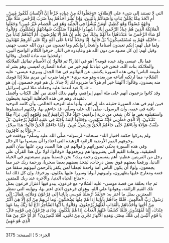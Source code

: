 ------------------------------------------------------------------------

التي لا تستند إلى شيء على الإطلاق: «وَجَعَلُوا لَهُ مِنْ عِبادِهِ جُزْءاً إِنَّ الْإِنْسانَ
لَكَفُورٌ مُبِينٌ.. أَمِ اتَّخَذَ مِمَّا يَخْلُقُ بَناتٍ وَأَصْفاكُمْ بِالْبَنِينَ، وَإِذا بُشِّرَ أَحَدُهُمْ بِما
ضَرَبَ لِلرَّحْمنِ مَثَلًا ظَلَّ وَجْهُهُ مُسْوَدًّا وَهُوَ كَظِيمٌ. أَوَمَنْ يُنَشَّؤُا فِي الْحِلْيَةِ وَهُوَ فِي
الْخِصامِ غَيْرُ مُبِينٍ؟ وَجَعَلُوا الْمَلائِكَةَ الَّذِينَ هُمْ عِبادُ الرَّحْمنِ إِناثاً، أَشَهِدُوا
خَلْقَهُمْ؟ سَتُكْتَبُ شَهادَتُهُمْ وَيُسْئَلُونَ. وَقالُوا: لَوْ شاءَ الرَّحْمنُ ما عَبَدْناهُمْ! ما لَهُمْ
بِذلِكَ مِنْ عِلْمٍ إِنْ هُمْ إِلَّا يَخْرُصُونَ. أَمْ آتَيْناهُمْ كِتاباً مِنْ قَبْلِهِ فَهُمْ بِهِ مُسْتَمْسِكُونَ؟
بَلْ قالُوا: إِنَّا وَجَدْنا آباءَنا عَلى أُمَّةٍ وَإِنَّا عَلى آثارِهِمْ مُهْتَدُونَ!» ..  
ولما قيل لهم: إنكم تعبدون أصناما وأشجارا وإنكم وما تعبدون من دون الله
حصب جهنم، وقيل لهم: إن كل معبود من دون الله هو وعابدوه في النار. حرفوا
الكلام الواضح البين، واتخذوا منه مادة للجدل. وقالوا:  
فما بال عيسى وقد عبده قومه؟ أهو في النار؟! ثم قالوا: إن الأصنام تماثيل
الملائكة والملائكة بنات الله. فنحن في عبادتنا لهم خير من عبادة النصارى
لعيسى وهو بشر له طبيعة الناس! وفي هذه السورة يكشف عن التوائهم في هذا
الجدل ويبرىء عيسى- عليه السّلام- مما ارتكبه أتباعه من بعده وهو منه بريء:
«ولما ضرب ابن مريم مثلا إذا قومك منه يصدون. وقالوا: أآلهتنا خير أم هو؟
ما ضربوه لك إلا جدلا. بل هم قوم خصمون. إن هو إلا عبد أنعمنا عليه وجعلناه
مثلا لبني إسرائيل..» ..  
وقد كانوا يزعمون أنهم على ملة أبيهم إبراهيم، وأنهم بذلك أهدى من أهل
الكتاب وأفضل عقيدة. وهم في هذه الجاهلية الوثنية يخبطون.  
فبين لهم في هذه السورة حقيقة ملة إبراهيم، وأنها ملة التوحيد الخالص، وأن
كلمة التوحيد باقية في عقبه، وأن الرسول- صلّى الله عليه وسلّم- قد جاءهم
بها، ولكنهم استقبلوها واستقبلوه بغير ما كان ينبغي من ذرية إبراهيم: «وَإِذْ
قالَ إِبْراهِيمُ لِأَبِيهِ وَقَوْمِهِ إِنَّنِي بَراءٌ مِمَّا تَعْبُدُونَ، إِلَّا الَّذِي فَطَرَنِي فَإِنَّهُ
سَيَهْدِينِ. وَجَعَلَها كَلِمَةً باقِيَةً فِي عَقِبِهِ لَعَلَّهُمْ يَرْجِعُونَ. بَلْ مَتَّعْتُ هؤُلاءِ وَآباءَهُمْ
حَتَّى جاءَهُمُ الْحَقُّ وَرَسُولٌ مُبِينٌ. وَلَمَّا جاءَهُمُ الْحَقُّ قالُوا: هذا سِحْرٌ، وَإِنَّا بِهِ
كافِرُونَ..» ..  
ولم يدركوا حكمة اختيار الله- سبحانه- لرسوله- صلّى الله عليه وسلّم- ووقفت
في وجوههم القيم الأرضية الزائفة الزهيدة التي اعتادوا أن يقيسوا بها
الرجال.  
وفي هذه السورة يحكي تصوراتهم وأقوالهم في هذا الصدد ويرد عليها ببيان
القيم الحقيقية، وزهادة القيم التي يعتبرونها هم ويرفعونها: «وقالوا: لولا
نزل هذا القرآن على رجل من القريتين عظيم: أهم يقسمون رحمة ربك؟ نحن قسمنا
بينهم معيشتهم في الحياة الدنيا، ورفعنا بعضهم فوق بعض درجات، ليتخذ بعضهم
بعضا سخريا، ورحمة ربك خير مما يجمعون. ولولا أن يكون الناس أمة واحدة
لجعلنا لمن يكفر بالرحمن لبيوتهم سقفا من فضة ومعارج عليها يظهرون،
ولبيوتهم أبوابا وسررا عليها يتكئون، وزخرفا. وإن كل ذلك لما متاع الحياة
الدنيا، والآخرة عند ربك للمتقين» ..  
ثم جاء بحلقة من قصة موسى- عليه السّلام- مع فرعون، يبدو فيها اعتزاز فرعون
بمثل تلك القيم الزائفة، وهوانها على الله، وهوان فرعون الذي اعتز بها،
ونهايته التي تنتظر المعتزين بمثل ما اعتز به: «وَلَقَدْ أَرْسَلْنا مُوسى بِآياتِنا
إِلى فِرْعَوْنَ وَمَلَائِهِ، فَقالَ: إِنِّي رَسُولُ رَبِّ الْعالَمِينَ. فَلَمَّا جاءَهُمْ بِآياتِنا إِذا هُمْ
مِنْها يَضْحَكُونَ. وَما نُرِيهِمْ مِنْ آيَةٍ إِلَّا هِيَ أَكْبَرُ مِنْ أُخْتِها وَأَخَذْناهُمْ بِالْعَذابِ
لَعَلَّهُمْ يَرْجِعُونَ. وَقالُوا: يا أَيُّهَا السَّاحِرُ ادْعُ لَنا رَبَّكَ بِما عَهِدَ عِنْدَكَ، إِنَّنا
لَمُهْتَدُونَ. فَلَمَّا كَشَفْنا عَنْهُمُ الْعَذابَ إِذا هُمْ يَنْكُثُونَ. وَنادى فِرْعَوْنُ فِي قَوْمِهِ قالَ:
يا قَوْمِ أَلَيْسَ لِي مُلْكُ مِصْرَ، وَهذِهِ الْأَنْهارُ تَجْرِي مِنْ تَحْتِي، أَفَلا تُبْصِرُونَ؟ أَمْ أَنَا
خَيْرٌ مِنْ هذَا الَّذِي هُوَ مَهِينٌ

------------------------------------------------------------------------

الجزء: 5 ¦ الصفحة: 3175
